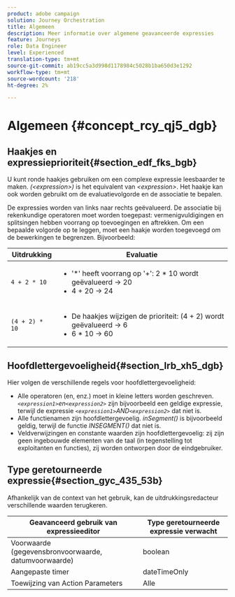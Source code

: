 ```yaml
---
product: adobe campaign
solution: Journey Orchestration
title: Algemeen
description: Meer informatie over algemene geavanceerde expressies
feature: Journeys
role: Data Engineer
level: Experienced
translation-type: tm+mt
source-git-commit: ab19cc5a3d998d1178984c5028b1ba650d3e1292
workflow-type: tm+mt
source-wordcount: '218'
ht-degree: 2%

---
```



# Algemeen {#concept_rcy_qj5_dgb}

## Haakjes en expressieprioriteit{#section_edf_fks_bgb}

U kunt ronde haakjes gebruiken om een complexe expressie leesbaarder te maken. _(&lt;expression>)_ is het equivalent van  _&lt;expression>_. Het haakje kan ook worden gebruikt om de evaluatievolgorde en de associatie te bepalen.

De expressies worden van links naar rechts geëvalueerd. De associatie bij rekenkundige operatoren moet worden toegepast: vermenigvuldigingen en splitsingen hebben voorrang op toevoegingen en aftrekken. Om een bepaalde volgorde op te leggen, moet een haakje worden toegevoegd om de bewerkingen te begrenzen. Bijvoorbeeld:

<!--```5 + 2 * 10 = 25, and (5 + 2) * 10 = 70```-->

| Uitdrukking | Evaluatie |
|--- |--- |
| `4 + 2 * 10` | <ul><li>&#39;*&#39; heeft voorrang op &#39;+&#39;: 2 * 10 wordt geëvalueerd → 20</li><li>4 + 20 → 24</li></ul> |
| `(4 + 2) * 10` | <ul><li>De haakjes wijzigen de prioriteit: (4 + 2) wordt geëvalueerd → 6</li><li> 6 * 10 → 60</li></ul> |

## Hoofdlettergevoeligheid{#section_lrb_xh5_dgb}

Hier volgen de verschillende regels voor hoofdlettergevoeligheid:

* Alle operatoren (en, enz.) moet in kleine letters worden geschreven. _`<expression1>`en`<expression2>`_ zijn bijvoorbeeld een geldige expressie, terwijl de expressie _`<expression1>`AND`<expression2>`_ dat niet is.
* Alle functienamen zijn hoofdlettergevoelig. _inSegment()_ is bijvoorbeeld geldig, terwijl de functie _INSEGMENT()_ dat niet is.
* Veldverwijzingen en constante waarden zijn hoofdlettergevoelig: zij zijn geen ingebouwde elementen van de taal (in tegenstelling tot exploitanten en functies), zij worden ontworpen door de eindgebruiker.

## Type geretourneerde expressie{#section_gyc_435_53b}

Afhankelijk van de context van het gebruik, kan de uitdrukkingsredacteur verschillende waarden terugkeren.

| Geavanceerd gebruik van expressieeditor | Type geretourneerde expressie verwacht |
|--- |--- |
| Voorwaarde (gegevensbronvoorwaarde, datumvoorwaarde) | boolean |
| Aangepaste timer | dateTimeOnly |
| Toewijzing van Action Parameters | Alle |
